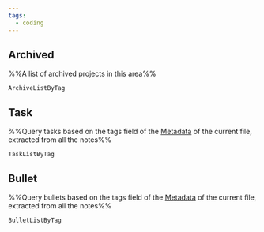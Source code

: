 ```yaml
---
tags:
  - coding
---
```


## Archived
%%A list of archived projects in this area%%
```PeriodicPARA
ArchiveListByTag
```

## Task
%%Query tasks based on the tags field of the [Metadata](https://help.obsidian.md/Editing+and+formatting/Metadata) of the current file, extracted from all the notes%%
```PeriodicPARA
TaskListByTag
```

## Bullet
%%Query bullets based on the tags field of the [Metadata](https://help.obsidian.md/Editing+and+formatting/Metadata) of the current file, extracted from all the notes%%
```PeriodicPARA
BulletListByTag
```
